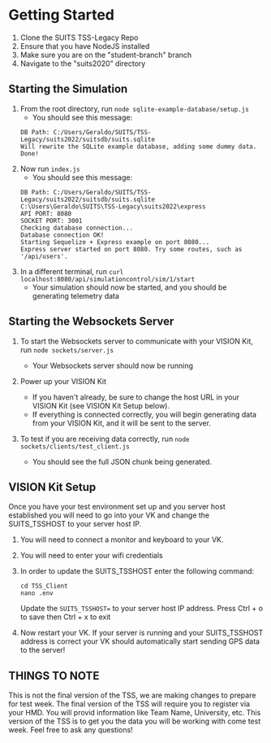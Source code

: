 # Getting Started

1. Clone the SUITS TSS-Legacy Repo
2. Ensure that you have NodeJS installed
3. Make sure you are on the "student-branch" branch
4. Navigate to the "suits2020" directory

## Starting the Simulation

1. From the root directory, run `node sqlite-example-database/setup.js`
    * You should see this message: 
    ```
    DB Path: C:/Users/Geraldo/SUITS/TSS-Legacy/suits2022/suitsdb/suits.sqlite
    Will rewrite the SQLite example database, adding some dummy data.
    Done!
    ```
2. Now run `index.js`
    * You should see this message:
    ```
    DB Path: C:/Users/Geraldo/SUITS/TSS-Legacy/suits2022/suitsdb/suits.sqlite
    C:\Users\Geraldo\SUITS\TSS-Legacy\suits2022\express
    API PORT: 8080
    SOCKET PORT: 3001
    Checking database connection...
    Database connection OK!
    Starting Sequelize + Express example on port 8080...
    Express server started on port 8080. Try some routes, such as '/api/users'.
    ```
3. In a different terminal, run `curl localhost:8080/api/simulationcontrol/sim/1/start`
    * Your simulation should now be started, and you should be generating telemetry data

## Starting the Websockets Server

1. To start the Websockets server to communicate with your VISION Kit, run `node sockets/server.js`
    * Your Websockets server should now be running

2. Power up your VISION Kit
    * If you haven't already, be sure to change the host URL in your VISION Kit (see VISION Kit Setup below).  
    * If everything is connected correctly, you will begin generating data from your VISION Kit, and it will be sent to the server.

3. To test if you are receiving data correctly, run `node sockets/clients/test_client.js`
    * You should see the full JSON chunk being generated.
    
## VISION Kit Setup

Once you have your test environment set up and you server host established you will need to go into your VK and change the SUITS_TSSHOST to 
your server host IP. 

1. You will need to connect a monitor and keyboard to your VK. 
2. You will need to enter your wifi credentials 
3. In order to update the SUITS_TSSHOST enter the following command: 
   ```
   cd TSS_Client
   nano .env
   ```
   Update the ```SUITS_TSSHOST=``` to your server host IP address. 
   Press Ctrl + o to save then Ctrl + x to exit
   
4. Now restart your VK. If your server is running and your SUITS_TSSHOST address is correct your VK should automatically start sending GPS data 
   to the server!

## THINGS TO NOTE
This is not the final version of the TSS, we are making changes to prepare for test week. The final version of the TSS will require you to register via your HMD. You will provid information like Team Name, University, etc. This version of the TSS is to get you the data you will be working with come test week. Feel free to ask any questions!
